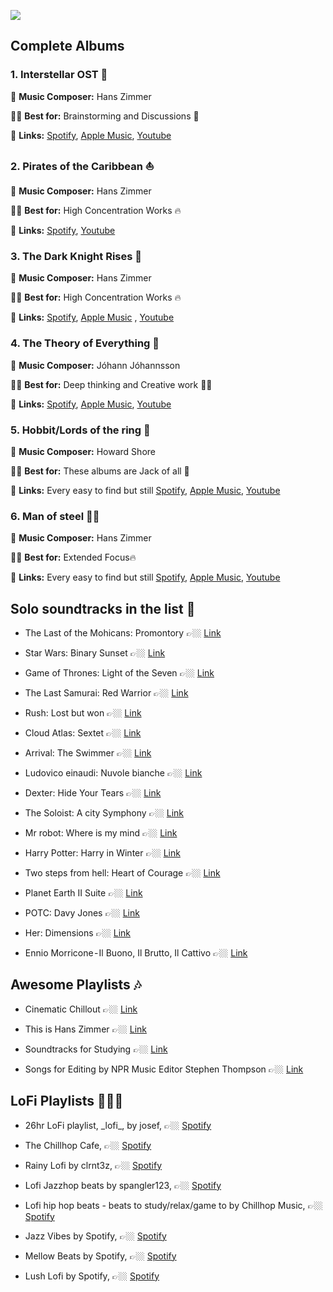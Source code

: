 ![](https://i.imgur.com/Erp7Fme.png)

## Complete Albums


### 1. Interstellar OST 🚀

🎼 **Music Composer:** Hans Zimmer

👍🏻 **Best for:**  Brainstorming and Discussions 🧠

🔗 **Links:**  [Spotify](https://open.spotify.com/album/5OVGwMCexoHavOar6v4al5?si=mB-z6sQVT7aFtBd8IsW9Cw), [Apple Music](https://itunes.apple.com/in/album/interstellar-original-motion-picture-soundtrack-deluxe/944005211), [Youtube](https://www.youtube.com/watch?v=H5EnhW_HQqA)

### 2. Pirates of the Caribbean ⛵️
🎼 **Music Composer:**  Hans Zimmer

👍🏻 **Best for:**  High Concentration Works 🔥

🔗 **Links:**  [Spotify](https://open.spotify.com/album/241F2pNbl6OIJPixynRuiu?si=7UiPMaRXRV-15_TEYbF5PA), [Youtube](https://www.youtube.com/watch?v=meb_4cEriyw&list=PL6XxDHNrEjk4SyW--iuoduSrXcdZJG3Ho)

### 3. The Dark Knight Rises 🦇
🎼 **Music Composer:**  Hans Zimmer

👍🏻 **Best for:**  High Concentration Works 🔥

🔗 **Links:**  [Spotify](https://open.spotify.com/album/0q3KEEwGPGPPnXJNQ32Wyz?si=osGPcJ4-SnqgFf8xd375JQ), [Apple Music](https://itunes.apple.com/in/album/dark-knight-rises-original-motion-picture-soundtrack/541003975) , [Youtube](https://www.youtube.com/watch?v=0b8lvUsHnDY)

### 4. The Theory of Everything 🌌
🎼 **Music Composer:**  Jóhann Jóhannsson

👍🏻 **Best for:**  Deep thinking and Creative work ✍🏼

🔗 **Links:**  [Spotify](https://open.spotify.com/album/2R2FZbfCSFBb1piR159xN0?si=OqGs0RNNRyCGsNxKhB9pvg), [Apple Music](https://itunes.apple.com/in/album/theory-everything-original-motion-picture-soundtrack/930744739), [Youtube](https://www.youtube.com/watch?v=55885Qnt7Ps)

### 5. Hobbit/Lords of the ring 🌋
🎼 **Music Composer:**  Howard Shore

👍🏻 **Best for:**  These albums are Jack of all 💍

🔗 **Links:**  Every easy to find but still [Spotify](https://open.spotify.com/album/13j3ElDigCRfvdcbgfxIpR?si=35fUKM9LTRev6NP0yugu_w), [Apple Music](https://itunes.apple.com/in/album/hobbit-desolation-smaug-original-motion-picture-soundtrack/738405384), [Youtube](https://www.youtube.com/watch?v=UrJTZZibdHk)

### 6. Man of steel 💪🏻
🎼 **Music Composer:**  Hans Zimmer

👍🏻 **Best for:**  Extended Focus🔥

🔗 **Links:**  Every easy to find but still [Spotify](https://open.spotify.com/album/4HhinqNembckw2pMoDWAZ4), [Apple Music](https://itunes.apple.com/us/album/man-steel-original-motion-picture-soundtrack-deluxe/642515245), [Youtube](https://www.youtube.com/watch?v=XaiNzHKm1Fk)


## Solo soundtracks in the list 📝

* The Last of the Mohicans: Promontory 👉🏼 [Link](https://www.youtube.com/watch?v=9tjdswqGGVg)

* Star Wars: Binary Sunset  👉🏼  [Link](https://www.youtube.com/watch?v=W1937VEYguI)

* Game of Thrones: Light of the Seven  👉🏼 [Link](https://www.youtube.com/watch?v=pS-gbqbVd8c)

* The Last Samurai: Red Warrior  👉🏼 [Link](https://www.youtube.com/watch?v=4ZMsz3gDrwA)

* Rush: Lost but won 👉🏼 [Link](https://www.youtube.com/watch?v=5O9q0NB2HL0)


* Cloud Atlas: Sextet 👉🏼 [Link](https://www.youtube.com/watch?v=5O9q0NB2HL0)

* Arrival: The Swimmer 👉🏼 [Link](https://www.youtube.com/watch?v=rdiLxyGH8Lg)

* Ludovico einaudi: Nuvole bianche 👉🏼 [Link](https://www.youtube.com/watch?v=kcihcYEOeic)
 
* Dexter: Hide Your Tears 👉🏼 [Link](https://www.youtube.com/watch?v=ekeBs9uTu4E)

* The Soloist: A city Symphony 👉🏼 [Link](https://www.youtube.com/watch?v=KbpfsHA4bAE)

* Mr robot: Where is my mind 👉🏼 [Link](https://www.youtube.com/watch?v=Bil_GWyWBPU)

* Harry Potter: Harry in Winter 👉🏼 [Link](https://www.youtube.com/watch?v=TEAHx6-KTgI)

* Two steps from hell: Heart of Courage 👉🏼 [Link](https://www.youtube.com/watch?v=LRLdhFVzqt4)

* Planet Earth II Suite 👉🏼 [Link](https://www.youtube.com/watch?v=Qh_runxXook)

* POTC: Davy Jones 👉🏼 [Link](https://www.youtube.com/watch?v=5fe9W1gZPUs)

* Her: Dimensions 👉🏼 [Link](https://www.youtube.com/watch?v=7qJTzUyPEnw)

* Ennio Morricone - Il Buono, Il Brutto, Il Cattivo 👉🏼 [Link](https://www.youtube.com/watch?v=DR2NRwSpnK0)

## Awesome Playlists 🎶

* Cinematic Chillout 👉🏼 [Link](https://open.spotify.com/user/spotify/playlist/37i9dQZF1DWVFJtzvDHN4L?si=eIu3bDgRTt2paCNJZKNOeQ)

* This is Hans Zimmer 👉🏼 [Link](https://open.spotify.com/user/spotify/playlist/37i9dQZF1DWWF3yivn1m3D?si=e42LWTs9Q9OXEpPZzLkfwg)

* Soundtracks for Studying 👉🏼 [Link](https://open.spotify.com/user/kobrie37/playlist/4FWcHo5LUmeLjczq3cAGy8?si=G1aoJK7zSX2J4PE2lcsQEA)

* Songs for Editing by NPR Music Editor Stephen Thompson 👉🏼 [Link](https://open.spotify.com/playlist/33LkEWYi4Hd4SEp2NRFUDY)

## LoFi Playlists 💆🏻‍♀️

* 26hr LoFi playlist, \_lofi_\, by josef,  👉🏼 [Spotify](https://open.spotify.com/user/1215285465/playlist/5XmYHmtEdKKC4dGg2skF7q?si=NDm19WXoQEGmhwknhHAzEQ)

* The Chillhop Cafe,  👉🏼 [Spotify](https://open.spotify.com/user/chillhopmusic/playlist/0CFuMybe6s77w6QQrJjW7d?si=Kq79rQOyRXGhkytrUGqW1Q)

* Rainy Lofi by clrnt3z,  👉🏼 [Spotify](https://open.spotify.com/user/clrnt3z/playlist/2NyQKPgxZROmEkKfBpZOFM?si=DFgzTmrORV2johTxJy0mXA)

* Lofi Jazzhop beats by spangler123, 👉🏼 [Spotify](https://open.spotify.com/user/spangler123/playlist/2ZPX5cW5ytIktf4pdKzg0W?si=9PBqXHovS3O3RkT3ZIx2LQ)

* Lofi hip hop beats - beats to study/relax/game to by Chillhop Music, 👉🏼 [Spotify](https://open.spotify.com/user/chillhopmusic/playlist/74sUjcvpGfdOvCHvgzNEDO?si=BABdIfZwRf2zDuRgCc-C8Q)

* Jazz Vibes by Spotify, 👉🏼 [Spotify](https://open.spotify.com/user/spotify/playlist/37i9dQZF1DX0SM0LYsmbMT?si=g1QXp0ezSPCD7tnDAOUAbg)

* Mellow Beats by Spotify, 👉🏼 [Spotify](https://open.spotify.com/user/spotify/playlist/37i9dQZF1DX3qCx5yEZkcJ?si=zIt5NNzeTdiREO5_DGYprQ)

* Lush Lofi by Spotify, 👉🏼 [Spotify](https://open.spotify.com/user/spotify/playlist/37i9dQZF1DXc8kgYqQLMfH?si=koy_md9BRMahmkqNOZh3eg)

